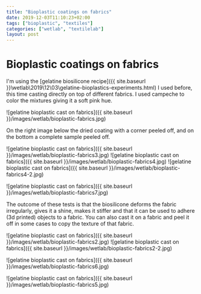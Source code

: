 ```yaml
---
title: "Bioplastic coatings on fabrics"
date: 2019-12-03T11:10:23+02:00
tags: ["bioplastic", "textiles"]
categories: ["wetlab", "textilelab"]
layout: post
---
```


# Bioplastic coatings on fabrics
I'm using the [gelatine biosilicone recipe]({{ site.baseurl }}\wetlab\2019\12\03\gelatine-bioplastics-experiments.html) I used before, this time casting directly on top of different fabrics. I used campeche to color the mixtures giving it a soft pink hue.

![gelatine bioplastic cast on fabrics]({{ site.baseurl }}/images/wetlab/bioplastic-fabrics.jpg)

On the right image below the dried coating with a corner peeled off, and on the bottom a complete sample peeled off.

<div markdown="1" class="row-2">
![gelatine bioplastic cast on fabrics]({{ site.baseurl }}/images/wetlab/bioplastic-fabrics3.jpg)
![gelatine bioplastic cast on fabrics]({{ site.baseurl }}/images/wetlab/bioplastic-fabrics4.jpg)
![gelatine bioplastic cast on fabrics]({{ site.baseurl }}/images/wetlab/bioplastic-fabrics4-2.jpg)
</div>

![gelatine bioplastic cast on fabrics]({{ site.baseurl }}/images/wetlab/bioplastic-fabrics7.jpg)

The outcome of these tests is that the biosilicone deforms the fabric irregularly, gives it a shine, makes it stiffer and that it can be used to adhere (3d printed) objects to a fabric. You can also cast it on a fabric and peel it off in some cases to copy the texture of that fabric.

<div markdown="1" class="row-2">
![gelatine bioplastic cast on fabrics]({{ site.baseurl }}/images/wetlab/bioplastic-fabrics2.jpg)
![gelatine bioplastic cast on fabrics]({{ site.baseurl }}/images/wetlab/bioplastic-fabrics2-2.jpg)
</div>

![gelatine bioplastic cast on fabrics]({{ site.baseurl }}/images/wetlab/bioplastic-fabrics6.jpg)

![gelatine bioplastic cast on fabrics]({{ site.baseurl }}/images/wetlab/bioplastic-fabrics5.jpg)

